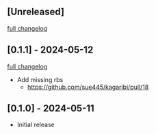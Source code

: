 ## [Unreleased]
[full changelog](http://github.com/sue445/kagaribi/compare/v0.1.1...main)

## [0.1.1] - 2024-05-12
[full changelog](http://github.com/sue445/kagaribi/compare/v0.1.0...v0.1.1)

- Add missing rbs
  - https://github.com/sue445/kagaribi/pull/18

## [0.1.0] - 2024-05-11

- Initial release

